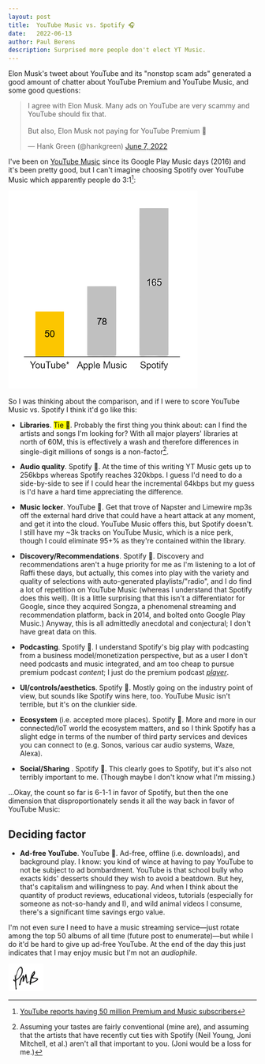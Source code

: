 ```yaml
---
layout: post
title:	YouTube Music vs. Spotify 🎧
date:	2022-06-13
author:	Paul Berens
description: Surprised more people don't elect YT Music.
---
```

Elon Musk's tweet about YouTube and its "nonstop scam ads" generated a good amount of chatter about YouTube Premium and YouTube Music, and some good questions:

<blockquote class="twitter-tweet"><p lang="en" dir="ltr">I agree with Elon Musk. Many ads on YouTube are very scammy and YouTube should fix that.<br><br>But also, Elon Musk not paying for YouTube Premium 🤯</p>&mdash; Hank Green (@hankgreen) <a href="https://twitter.com/hankgreen/status/1534207341326848000?ref_src=twsrc%5Etfw">June 7, 2022</a></blockquote> <script async src="https://platform.twitter.com/widgets.js" charset="utf-8"></script>

I've been on [YouTube Music](https://music.youtube.com/) since its Google Play Music days (2016) and it's been pretty good, but I can't imagine choosing Spotify over YouTube Music which apparently people do 3:1[^1]:

[^1]: [YouTube reports having 50 million Premium and Music subscribers](https://www.theverge.com/2021/9/2/22654318/youtube-50-million-premium-music-subscribers-streaming-services)

![music streaming service subs](/assets/images/music.stream.subs.png)

So I was thinking about the comparison, and if I were to score YouTube Music vs. Spotify I think it'd go like this:

- **Libraries**. <mark>Tie 🤷‍</mark>. Probably the first thing you think about: can I find the artists and songs I'm looking for? With all major players' libraries at north of 60M, this is effectively a wash and therefore differences in single-digit millions of songs is a non-factor[^2].

[^2]: Assuming your tastes are fairly conventional (mine are), and assuming that the artists that have recently cut ties with Spotify (Neil Young, Joni Mitchell, et al.) aren't all that important to you. (Joni would be a loss for me.)

- **Audio quality**. <mark4>Spotify 🥇</mark4>. At the time of this writing YT Music gets up to 256kbps whereas Spotify reaches 320kbps. I guess I'd need to do a side-by-side to see if I could hear the incremental 64kbps but my guess is I'd have a hard time appreciating the difference.

- **Music locker**. <mark3>YouTube 🥇</mark3>. Get that trove of Napster and Limewire mp3s off the external hard drive that could have a heart attack at any moment, and get it into the cloud. YouTube Music offers this, but Spotify doesn't. I still have my ~3k tracks on YouTube Music, which is a nice perk, though I could eliminate 95+% as they're contained within the library.

- **Discovery/Recommendations**. <mark4>Spotify 🥇</mark4>. Discovery and recommendations aren't a huge priority for me as I'm listening to a lot of Raffi these days, but actually, this comes into play with the variety and quality of selections with auto-generated playlists/"radio", and I do find a lot of repetition on YouTube Music (whereas I understand that Spotify does this well). (It is a little surprising that this isn't a differentiator for Google, since they acquired Songza, a phenomenal streaming and recommendation platform, back in 2014, and bolted onto Google Play Music.) Anyway, this is all admittedly anecdotal and conjectural; I don't have great data on this.

- **Podcasting**. <mark4>Spotify 🥇</mark4>. I understand Spotify's big play with podcasting from a business model/monetization perspective, but as a user I don't need podcasts and music integrated, and am too cheap to pursue premium podcast *content*; I just do the premium podcast *<a href="https://www.pocketcasts.com/plus/" target="_blank">player</a>*.

- **UI/controls/aesthetics**. <mark4>Spotify 🥇</mark4>. Mostly going on the industry point of view, but sounds like Spotify wins here, too. YouTube Music isn't terrible, but it's on the clunkier side.

- **Ecosystem** (i.e. accepted more places). <mark4>Spotify 🥇</mark4>. More and more in our connected/IoT world the ecosystem matters, and so I think Spotify has a slight edge in terms of the number of third party services and devices you can connect to (e.g. Sonos, various car audio systems, Waze, Alexa).

- **Social/Sharing** . <mark4>Spotify 🥇</mark4>. This clearly goes to Spotify, but it's also not terribly important to me. (Though maybe I don't know what I'm missing.)

...Okay, the count so far is 6-1-1 in favor of Spotify, but then the one dimension that disproportionately sends it all the way back in favor of YouTube Music:

## Deciding factor

- **Ad-free YouTube**. <mark3>YouTube 🥇</mark3>. Ad-free, offline (i.e. downloads), and background play. I know: you kind of wince at having to pay YouTube to not be subject to ad bombardment. YouTube is that school bully who exacts kids' desserts should they wish to avoid a beatdown. But hey, that's capitalism and willingness to pay. And when I think about the quantity of product reviews, educational videos, tutorials (especially for someone as not-so-handy and I), and wild animal videos I consume, there's a significant time savings ergo value.

I'm not even sure I need to have a music streaming service—just rotate among the top 50 albums of all time (future post to enumerate)—but while I do it'd be hard to give up ad-free YouTube. At the end of the day this just indicates that I may enjoy music but I'm not an *audiophile*.

![initials](/assets/images/initials.pmb.71.56.png)
